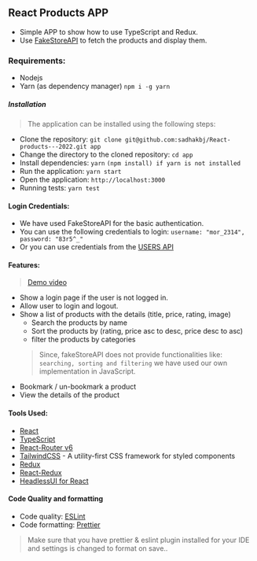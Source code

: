 ## React Products APP

- Simple APP to show how to use TypeScript and Redux.
- Use [FakeStoreAPI](https://fakestoreapi.com/docs) to fetch the products and display them.

### Requirements:
- Nodejs
- Yarn (as dependency manager) `npm i -g yarn`

##### Installation

> The application can be installed using the following steps:
- Clone the repository: `git clone git@github.com:sadhakbj/React-products---2022.git app`
- Change the directory to the cloned repository: `cd app`
- Install dependencies: `yarn` `(npm install) if yarn is not installed`
- Run the application: `yarn start`
- Open the application: `http://localhost:3000`
- Running tests: `yarn test`

#### Login Credentials:
- We have used FakeStoreAPI for the basic authentication.
- You can use the following credentials to login: `username: "mor_2314", password: "83r5^_"`
- Or you can use credentials from the [USERS API](https://fakestoreapi.com/users)

#### Features:
> [Demo video](https://www.awesomescreenshot.com/video/7273651?key=5899809315d7f53cd60467c1e3ae8c8a)
- Show a login page if the user is not logged in.
- Allow user to login and logout.
- Show a list of products with the details (title, price, rating, image)
  - Search the products by name
  - Sort the products by (rating, price asc to desc, price desc to asc)
  - filter the products by categories 
  > Since, fakeStoreAPI does not provide functionalities like: `searching, sorting and filtering` we have used our own implementation in JavaScript.
- Bookmark / un-bookmark a product
- View the details of the product

#### Tools Used:
- [React](https://reactjs.org/)
- [TypeScript](https://www.typescriptlang.org/)
- [React-Router v6](https://reactrouter.com/docs/en/v6/getting-started/overview) 
- [TailwindCSS](https://tailwindcss.com/) - A utility-first CSS framework for styled components
- [Redux](https://redux.js.org/)
- [React-Redux](https://react-redux.js.org/)
- [HeadlessUI for React](https://headlessui.dev/)

#### Code Quality and formatting
- Code quality: [ESLint](https://eslint.org/)
- Code formatting: [Prettier](https://prettier.io/)
> Make sure that you have prettier & eslint plugin installed for your IDE and settings is changed to format on save..
